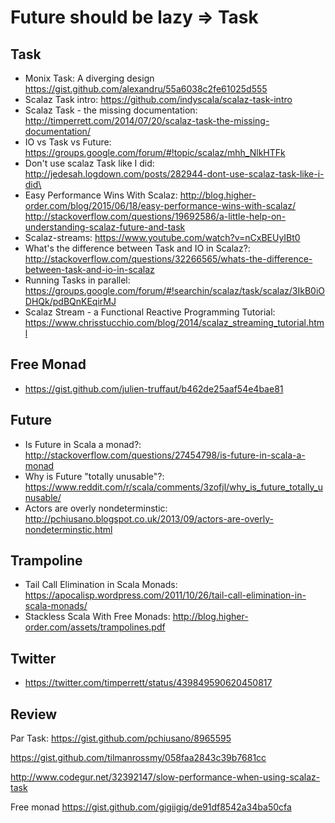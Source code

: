 # Future should be lazy => Task


## Task
- Monix Task: A diverging design https://gist.github.com/alexandru/55a6038c2fe61025d555
- Scalaz Task intro: https://github.com/indyscala/scalaz-task-intro
- Scalaz Task - the missing documentation: http://timperrett.com/2014/07/20/scalaz-task-the-missing-documentation/
- IO vs Task vs Future: https://groups.google.com/forum/#!topic/scalaz/mhh_NlkHTFk
- Don't use scalaz Task like I did: http://jedesah.logdown.com/posts/282944-dont-use-scalaz-task-like-i-did\
- Easy Performance Wins With Scalaz: http://blog.higher-order.com/blog/2015/06/18/easy-performance-wins-with-scalaz/
http://stackoverflow.com/questions/19692586/a-little-help-on-understanding-scalaz-future-and-task
- Scalaz-streams: https://www.youtube.com/watch?v=nCxBEUyIBt0
- What's the difference between Task and IO in Scalaz?: http://stackoverflow.com/questions/32266565/whats-the-difference-between-task-and-io-in-scalaz
- Running Tasks in parallel: https://groups.google.com/forum/#!searchin/scalaz/task/scalaz/3IkB0iODHQk/pdBQnKEqirMJ
- Scalaz Stream - a Functional Reactive Programming Tutorial: https://www.chrisstucchio.com/blog/2014/scalaz_streaming_tutorial.html


## Free Monad
- https://gist.github.com/julien-truffaut/b462de25aaf54e4bae81


## Future

- Is Future in Scala a monad?: http://stackoverflow.com/questions/27454798/is-future-in-scala-a-monad
- Why is Future "totally unusable"?: https://www.reddit.com/r/scala/comments/3zofjl/why_is_future_totally_unusable/
- Actors are overly nondeterminstic: http://pchiusano.blogspot.co.uk/2013/09/actors-are-overly-nondeterminstic.html


## Trampoline

- Tail Call Elimination in Scala Monads: https://apocalisp.wordpress.com/2011/10/26/tail-call-elimination-in-scala-monads/
- Stackless Scala With Free Monads: http://blog.higher-order.com/assets/trampolines.pdf


## Twitter
- https://twitter.com/timperrett/status/439849590620450817

## Review

Par Task: https://gist.github.com/pchiusano/8965595

https://gist.github.com/tilmanrossmy/058faa2843c39b7681cc

http://www.codegur.net/32392147/slow-performance-when-using-scalaz-task

Free monad
https://gist.github.com/gigiigig/de91df8542a34ba50cfa